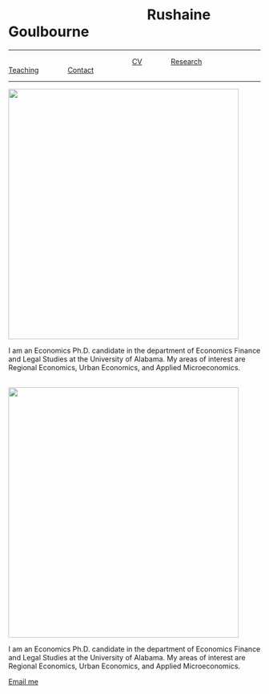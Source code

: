 

<h1> &emsp; &emsp; &emsp; &emsp; &emsp; &emsp;  &emsp; &emsp; Rushaine Goulbourne</h1>
<hr>
 &emsp; &emsp; &emsp;  &emsp; &emsp;&emsp; &emsp; &emsp; &emsp;  &emsp; &emsp; &emsp; &emsp; &emsp;  <a href="CV-page1.html">CV</a>  &emsp; &emsp; &emsp;   <a href="research-page2.html">Research</a> &emsp;  &emsp; &emsp;    <a href="teaching-page3.html">Teaching</a>  &emsp; &emsp; &emsp;  <a href="contact-page4.html">Contact</a>
<hr>


<img class = "TextWrap"  src="https://rushgoul.github.io/Home/Headshot.jpg" width="460" height="500"/>

<p>
I am an Economics Ph.D. candidate in the department of Economics Finance and Legal Studies at the University of Alabama. My areas of interest are Regional Economics, Urban Economics, and Applied Microeconomics.  
</p>

&emsp; &emsp; &emsp; &emsp; &emsp; &emsp; &emsp; &emsp; &emsp; &emsp; &emsp; &emsp; &emsp; &emsp;  &emsp; &emsp; <img src="https://rushgoul.github.io/Home/Headshot.jpg" width="460" height="500">

<p>
 I am an Economics Ph.D. candidate in the department of Economics Finance and Legal Studies at the University of Alabama. My areas of interest are Regional Economics, Urban Economics, and Applied Microeconomics.  
</p>

<p><a href="mailto:rdgoulbourne@crimson.ua.edu">Email me</a></p>


